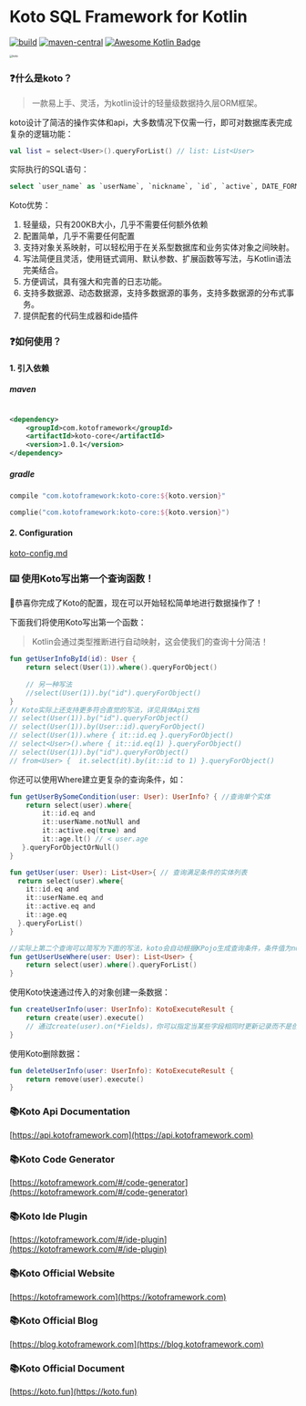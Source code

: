 Koto SQL Framework for Kotlin
=============================

[![build](https://github.com/kotoframework/kotoframework/actions/workflows/build.yml/badge.svg)](https://github.com/kotlin-orm/ktorm/actions/workflows/build.yml)
[![maven-central](https://img.shields.io/maven-central/v/com.kotoframework/koto-core.svg?label=Maven%20Central)](https://search.maven.org/search?q=g:%22com.kotoframework%22)
[![Awesome Kotlin Badge](https://kotlin.link/awesome-kotlin.svg)](https://github.com/KotlinBy/awesome-kotlin)

<img src="https://cdn.leinbo.com/assets/images/koto-logo.png" alt="koto" style="zoom: 33%;" />

### ❓什么是koto？

> 一款易上手、灵活，为kotlin设计的轻量级数据持久层ORM框架。
>

koto设计了简洁的操作实体和api，大多数情况下仅需一行，即可对数据库表完成复杂的逻辑功能：

```kotlin
val list = select<User>().queryForList() // list: List<User>
```

实际执行的SQL语句：

```sql
select `user_name` as `userName`, `nickname`, `id`, `active`, DATE_FORMAT(`create_time`, '%Y-%m-%d %H:%i:%s') as `createTime`, DATE_FORMAT(`update_time`, '%Y-%m-%d %H:%i:%s') as `updateTime` from user
```

Koto优势：

1. 轻量级，只有200KB大小，几乎不需要任何额外依赖
2. 配置简单，几乎不需要任何配置
3. 支持对象关系映射，可以轻松用于在关系型数据库和业务实体对象之间映射。
4. 写法简便且灵活，使用链式调用、默认参数、扩展函数等写法，与Kotlin语法完美结合。
5. 方便调试，具有强大和完善的日志功能。
6. 支持多数据源、动态数据源，支持多数据源的事务，支持多数据源的分布式事务。
7. 提供配套的代码生成器和ide插件

### ❓如何使用？

#### 1. 引入依赖

##### maven

```xml

<dependency>
    <groupId>com.kotoframework</groupId>
    <artifactId>koto-core</artifactId>
    <version>1.0.1</version>
</dependency>
```

##### gradle

```groovy
compile "com.kotoframework:koto-core:${koto.version}"
```

```kotlin
complie("com.kotoframework:koto-core:${koto.version}")
```

#### 2. Configuration

[koto-config.md](koto-config.md)

### ⌨️ 使用Koto写出第一个查询函数！

🎉恭喜你完成了Koto的配置，现在可以开始轻松简单地进行数据操作了！

下面我们将使用Koto写出第一个函数：

> Kotlin会通过类型推断进行自动映射，这会使我们的查询十分简洁！

```kotlin
fun getUserInfoById(id): User {
    return select(User(1)).where().queryForObject()
    
    // 另一种写法
    //select(User(1)).by("id").queryForObject()
}
// Koto实际上还支持更多符合直觉的写法，详见具体Api文档
// select(User(1)).by("id").queryForObject()
// select(User(1)).by(User::id).queryForObject()
// select(User(1)).where { it::id.eq }.queryForObject()
// select<User>().where { it::id.eq(1) }.queryForObject()
// select(User(1)).by("id").queryForObject()
// from<User> {  it.select(it).by(it::id to 1) }.queryForObject()
```

你还可以使用Where建立更复杂的查询条件，如：

```kotlin
fun getUserBySomeCondition(user: User): UserInfo? { //查询单个实体
    return select(user).where{
        it::id.eq and
        it::userName.notNull and
        it::active.eq(true) and
        it::age.lt() // < user.age
   }.queryForObjectOrNull()
}

fun getUser(user: User): List<User>{ // 查询满足条件的实体列表
  return select(user).where{
    it::id.eq and
    it::userName.eq and
    it::active.eq and
    it::age.eq
  }.queryForList()
}

//实际上第二个查询可以简写为下面的写法，koto会自动根据KPojo生成查询条件，条件值为null时则不会加入where条件中：
fun getUserUseWhere(user: User): List<User> {
    return select(user).where().queryForList()
}
```

使用Koto快速通过传入的对象创建一条数据：

```kotlin
fun createUserInfo(user: UserInfo): KotoExecuteResult {
    return create(user).execute()
    // 通过create(user).on(*Fields)，你可以指定当某些字段相同时更新记录而不是创建记录
}
```

使用Koto删除数据：

```kotlin
fun deleteUserInfo(user: UserInfo): KotoExecuteResult {
    return remove(user).execute()
}
```

### 📚Koto Api Documentation

[https://api.kotoframework.com](https://api.kotoframework.com)

### 📚Koto Code Generator

[https://kotoframework.com/#/code-generator](https://kotoframework.com/#/code-generator)

### 📚Koto Ide Plugin

[https://kotoframework.com/#/ide-plugin](https://kotoframework.com/#/ide-plugin)

### 📚Koto Official Website

[https://kotoframework.com](https://kotoframework.com)

### 📚Koto Official Blog

[https://blog.kotoframework.com](https://blog.kotoframework.com)

### 📚Koto Official Document

[https://koto.fun](https://koto.fun)

